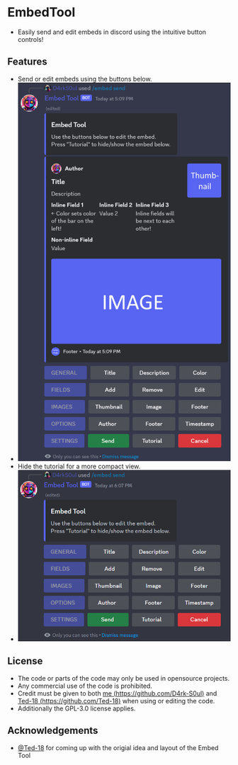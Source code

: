 # EmbedTool
- Easily send and edit embeds in discord using the intuitive button controls!

## Features
- Send or edit embeds using the buttons below.
- ![Overview](./assets/Overview.png)
- Hide the tutorial for a more compact view.
- ![Compact](./assets/Compact.png)

## License
- The code or parts of the code may only be used in opensource projects. 
- Any commercial use of the code is prohibited.
- Credit must be given to both [me (https://github.com/D4rk-S0ul)](https://github.com/D4rk-S0ul) and [Ted-18 (https://github.com/Ted-18)](https://github.com/Ted-18) when using or editing the code.
- Additionally the GPL-3.0 license applies.

## Acknowledgements
- [@Ted-18](https://github.com/Ted-18) for coming up with the origial idea and layout of the Embed Tool
